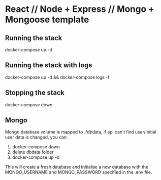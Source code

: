 # React // Node + Express // Mongo + Mongoose template

## Running the stack

docker-compose up -d

## Running the stack with logs

docker-compose up -d && docker-compose logs -f

## Stopping the stack

docker-compose down

## Mongo

Mongo database volume is mapped to ./dbdata, if api can't find user/initial user data is changed, you can:

1. docker-compose down
2. delete dbdata folder
3. docker-compose up -d

This will create a fresh database and initialise a new database with the MONGO_USERNAME and MONGO_PASSWORD specified in the .env file.
